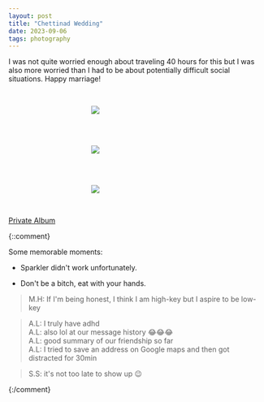 ```yaml
---
layout: post
title: "Chettinad Wedding"
date: 2023-09-06
tags: photography
---
```


I was not quite worried enough about traveling 40 hours for this but I was also more worried than I had to be about potentially difficult social situations. Happy marriage!

<br>
<p align="center">
<img style="max-width: 1024px; margin: 0 0 0 -162px;" src="https://storage.googleapis.com/fkwang_blog_image_hosting/2023_09_06_chettinad_wedding/img1.jpg">
</p>
<br>

<br>
<p align="center">
<img style="max-width: 1024px; margin: 0 0 0 -162px;" src="https://storage.googleapis.com/fkwang_blog_image_hosting/2023_09_06_chettinad_wedding/img2.jpg">
</p>
<br>

<br>
<p align="center">
<img style="max-width: 1024px; margin: 0 0 0 -162px;" src="https://storage.googleapis.com/fkwang_blog_image_hosting/2023_09_06_chettinad_wedding/img3.jpg">
</p>
<br>

[Private Album](https://jstrieb.github.io/link-lock/#eyJ2IjoiMC4wLjEiLCJlIjoiYlBQTWZ5TU04bm9UNGZNRi9teW1HTFZqN2t2bFdLQkNRQ0k0c1prVzJNczM0M3Q2Yk8rOHZpTEQ1a1YzZlNUK3FJVnR4QnYyWkY2YmlDSmhUUVZTd3Q2ZDl3eW5Kb29CakhqblZ1TGovYjcrdjBoellFaW5EQ3lxbHF2anpSQjg1bmtXRHc9PSIsInMiOiJVUUpYYjdXcUNFZG9jYytENC9RbGJnPT0iLCJpIjoidjYvR2lNVjE1OEVveEtvQSJ9)

{::comment}

Some memorable moments:

* Sparkler didn't work unfortunately.

* Don't be a bitch, eat with your hands.

> M.H: If I'm being honest, I think I am high-key but I aspire to be low-key

> A.L: I truly have adhd  
> A.L: also lol at our message history 😂😂😂  
> A.L: good summary of our friendship so far  
> A.L: I tried to save an address on Google maps and then got distracted for 30min

> S.S: it's not too late to show up 😉

{:/comment}